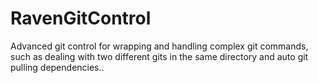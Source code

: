 # RavenGitControl
Advanced git control for wrapping and handling complex git commands, such as dealing with two different gits in the same directory and auto git pulling dependencies..
